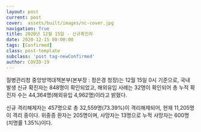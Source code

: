 ```yaml
---
layout: post
current: post
cover:  assets/built/images/nc-cover.jpg
navigation: True
title: 2020년 12월 15일 - 신규확진자
date: 2020-12-15 00:00:00
tags: [Confirmed]
class: post-template
subclass: 'post tag-newConfirmed'
author: COVID-19
---
```


질병관리청 중앙방역대책본부(본부장 : 정은경 청장)는 12월 15일 0시 기준으로, 
국내 발생 신규 확진자는 848명이 확인되었고, 
해외유입 사례는 32명이 확인되어 총 누적 확진자 수는 44,364명(해외유입 4,962명)이라고 밝혔다.

신규 격리해제자는 457명으로 총 32,559명(73.39%)이 격리해제되어, 현재 11,205명이 격리 중이다. 
위중증 환자는 205명이며, 사망자는 13명으로 누적 사망자는 600명(치명률 1.35%)이다.